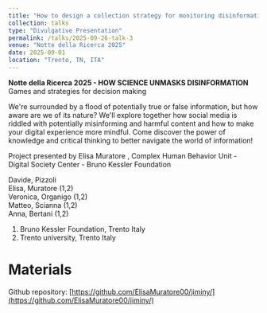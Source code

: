 ```yaml
---
title: "How to design a collection strategy for monitoring disinformation and hate speech in Telegram"
collection: talks
type: "Divulgative Presentation"
permalink: /talks/2025-09-26-talk-3
venue: "Notte della Ricerca 2025"
date: 2025-09-01
location: "Trento, TN, ITA"
---
```


**Notte della Ricerca 2025 - HOW SCIENCE UNMASKS DISINFORMATION**
Games and strategies for decision making  

We're surrounded by a flood of potentially true or false information, but how aware are we of its nature? We'll explore together how social media is riddled with potentially misinforming and harmful content and how to make your digital experience more mindful. Come discover the power of knowledge and critical thinking to better navigate the world of information!

Project presented by Elisa Muratore , Complex Human Behavior Unit - Digital Society Center - Bruno Kessler Foundation

Davide, Pizzoli  
Elisa, Muratore (1,2)  
Veronica, Organigo (1,2)  
Matteo, Scianna (1,2)  
Anna, Bertani (1,2)  

1. Bruno Kessler Foundation, Trento Italy
2. Trento university, Trento Italy

Materials
======
Github repository: [https://github.com/ElisaMuratore00/jiminy/](https://github.com/ElisaMuratore00/jiminy/)

